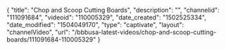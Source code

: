 {
    "title": "Chop and Scoop Cutting Boards",
    "description": "",
    "channelid": "111091684",
    "videoid": "110005329",
    "date_created": "1502525334",
    "date_modified": "1504049170",
    "type": "captivate",
    "layout": "channelVideo",
    "url": "\/bbbusa-latest-videos\/chop-and-scoop-cutting-boards\/111091684-110005329"
}
